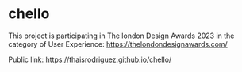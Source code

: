 # chello

This project is participating in The london Design Awards 2023 in the category of User Experience: https://thelondondesignawards.com/

Public link: https://thaisrodriguez.github.io/chello/
